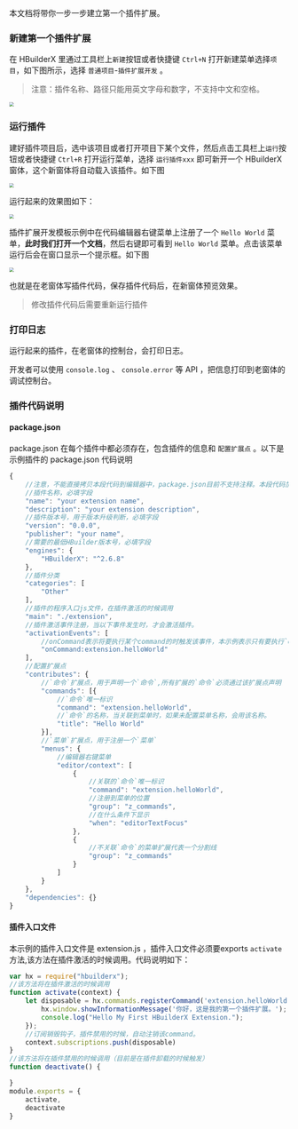 本文档将带你一步一步建立第一个插件扩展。
### 新建第一个插件扩展
在 HBuilderX 里通过工具栏上`新建`按钮或者快捷键 `Ctrl+N` 打开新建菜单选择`项目`，如下图所示，选择 `普通项目`-`插件扩展开发` 。

> 注意：插件名称、路径只能用英文字母和数字，不支持中文和空格。

<img src="static/snapshots/1.jpg" style="zoom:50%" />

### 运行插件
建好插件项目后，选中该项目或者打开项目下某个文件，然后点击工具栏上`运行`按钮或者快捷键 `Ctrl+R` 打开运行菜单，选择 `运行插件xxx` 即可新开一个 HBuilderX 窗体，这个新窗体将自动载入该插件。如下图

<img src="static/snapshots/2.jpg" style="zoom:50%" />

运行起来的效果图如下：

<img src="static/snapshots/5.jpg" style="zoom:50%" />


插件扩展开发模板示例中在代码编辑器右键菜单上注册了一个 `Hello World` 菜单，**此时我们打开一个文档**，然后右键即可看到 `Hello World` 菜单。点击该菜单运行后会在窗口显示一个提示框。如下图

<img src="static/snapshots/run.gif" style="zoom:50%" />

也就是在老窗体写插件代码，保存插件代码后，在新窗体预览效果。
> 修改插件代码后需要重新运行插件

### 打印日志
运行起来的插件，在老窗体的控制台，会打印日志。

开发者可以使用 `console.log` 、 `console.error` 等 API ，把信息打印到老窗体的调试控制台。

### 插件代码说明
#### package.json
package.json 在每个插件中都必须存在，包含插件的信息和 `配置扩展点` 。以下是示例插件的 package.json 代码说明
```javascript
{
    //注意，不能直接拷贝本段代码到编辑器中，package.json目前不支持注释。本段代码加的注释只是用于解释代码。
    //插件名称，必填字段
	"name": "your extension name",
	"description": "your extension description",
    //插件版本号，用于版本升级判断，必填字段
	"version": "0.0.0",
	"publisher": "your name",
    //需要的最低HBuilder版本号，必填字段
	"engines": {
		"HBuilderX": "^2.6.8"
	},
    //插件分类
	"categories": [
		"Other"
	],
    //插件的程序入口js文件，在插件激活的时候调用
	"main": "./extension",
    //插件激活事件注册，当以下事件发生时，才会激活插件。
	"activationEvents": [
        //onCommand表示将要执行某个command的时触发该事件，本示例表示只有要执行`extension.helloWorld`的`命令`时本插件才会激活
		"onCommand:extension.helloWorld"
	],
    //配置扩展点
	"contributes": {
        //`命令`扩展点，用于声明一个`命令`,所有扩展的`命令`必须通过该扩展点声明
		"commands": [{
            //`命令`唯一标识
			"command": "extension.helloWorld",
            //`命令`的名称，当关联到菜单时，如果未配置菜单名称，会用该名称。
			"title": "Hello World"
		}],
        //`菜单`扩展点，用于注册一个`菜单`
		"menus": {
            //编辑器右键菜单
			"editor/context": [
				{
                    //关联的`命令`唯一标识
					"command": "extension.helloWorld",
                    //注册到菜单的位置
					"group": "z_commands",
                    //在什么条件下显示
					"when": "editorTextFocus"
				},
				{
                    //不关联`命令`的菜单扩展代表一个分割线
					"group": "z_commands"
				}
			]
		}
	},
	"dependencies": {}
}

```

#### 插件入口文件
本示例的插件入口文件是 extension.js ，插件入口文件必须要exports `activate` 方法,该方法在插件激活的时候调用。代码说明如下：
```javascript
var hx = require("hbuilderx");
//该方法将在插件激活的时候调用
function activate(context) {
	let disposable = hx.commands.registerCommand('extension.helloWorld', () => {
		hx.window.showInformationMessage('你好，这是我的第一个插件扩展。');
		console.log("Hello My First HBuilderX Extension.");
	});
	//订阅销毁钩子，插件禁用的时候，自动注销该command。
	context.subscriptions.push(disposable)
}
//该方法将在插件禁用的时候调用（目前是在插件卸载的时候触发）
function deactivate() {

}
module.exports = {
	activate,
	deactivate
}

```